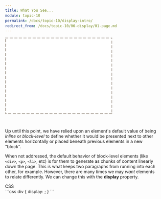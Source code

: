 ```yaml
---
title: What You See...
module: topic-10
permalink: /docs/topic-10/display-intro/
redirect_from: /docs/topic-10/06-display/01-page.md
---
```


<div class="divider-heading"></div>

<img src="../img/box-model-display.gif" alt="changing display values" style="width: 350px; margin: 0 auto 30px;" />

Up until this point, we have relied upon an element's default value of being _inline_ or _block-level_ to define whether it would be presented next to other elements horizontally or placed beneath previous elements in a new "block".

When not addressed, the default behavior of block-level elements (like `<div>`, `<p>`, `<li>`, etc) is for them to generate as chunks of content linearly down the page. This is what keeps two paragraphs from running into each other, for example. However, there are many times we may _want_ elements to relate differently. We can change this with the **display** property.

<div id="code-heading">CSS</div>
```css
div {
  display: ;
}
```
